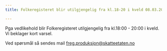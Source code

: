 ```yaml
---
title: Folkeregisteret blir utilgjengelig fra kl.18-20 i kveld 08.03.2021

---
```

Pga vedlikehold blir Folkeregisteret utilgjengelig fra kl.18:00 - 20:00 i kveld. Vi beklager kort varsel.

Ved spørsmål så sendes mail freg.produksjon@skatteetaten.no
